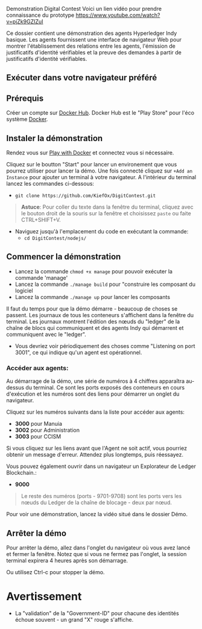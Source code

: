 Demonstration Digital Contest
Voici un lien vidéo pour prendre connaissance du prototype https://www.youtube.com/watch?v=pjZk9GZIZuI

Ce dossier contient une démonstration des agents Hyperledger Indy basique. Les agents fournissent une interface de navigateur Web pour montrer l'établissement des relations entre les agents, l'émission de justificatifs d'identité vérifiables et la preuve des demandes à partir de justificatifs d'identité vérifiables.

## Exécuter dans votre navigateur préféré

## Prérequis

Créer un compte sur [Docker Hub](https://hub.docker.com). Docker Hub est le "Play Store" pour l'éco système [Docker](https://docker.com).

## Instaler la démonstration

Rendez vous sur [Play with Docker](https://labs.play-with-docker.com/) et connectez vous si nécessaire.

Cliquez sur le boutton "Start" pour lancer un environement que vous pourrez utiliser pour lancer la démo. Une fois connecté cliquez sur `+Add an Instance` pour ajouter un terminal à votre navigateur. A l'intérieur du terminal lancez les commandes ci-dessous:

- `git clone https://github.com/KiefOx/DigitContest.git`

> **Astuce**: Pour coller du texte dans la fenêtre du terminal, cliquez avec le bouton droit de la souris sur la fenêtre et choisissez `paste` ou faite CTRL+SHIFT+V.

- Naviguez jusqu'à l'emplacement du code en exécutant la commande:
  - `cd DigitContest/nodejs/`


## Commencer la démonstration

- Lancez la commande `chmod +x manage` pour pouvoir exécuter la commande 'manage'
- Lancez la commande `./manage build` pour "construire les composant du logiciel
- Lancez la commande `./manage up` pour lancer les composants

Il faut du temps pour que la démo démarre - beaucoup de choses se passent. Les journaux de tous les conteneurs s'affichent dans la fenêtre du terminal. Les journaux montrent l'édition des nœuds du "ledger" de la chaîne de blocs qui communiquent et des agents Indy qui démarrent et communiquent avec le "ledger".

* Vous devriez voir périodiquement des choses comme "Listening on port 3001", ce qui indique qu'un agent est opérationnel.



### Accéder aux agents:

Au démarrage de la démo, une série de numéros à 4 chiffres apparaîtra au-dessus du terminal. Ce sont les ports exposés des conteneurs en cours d'exécution et les numéros sont des liens pour démarrer un onglet du navigateur.

Cliquez sur les numéros suivants dans la liste pour accéder aux agents:

* **3000** pour Manuia
* **3002** pour Administration
* **3003** pour CCISM

Si vous cliquez sur les liens avant que l'Agent ne soit actif, vous pourriez obtenir un message d'erreur. Attendez plus longtemps, puis réessayez.

Vous pouvez également ouvrir dans un navigateur un Explorateur de Ledger Blockchain.:
* **9000**

> Le reste des numéros (ports - 9701-9708) sont les ports vers les nœuds du Ledger de la chaîne de blocage - deux par nœud.

Pour voir une démonstration, lancez la vidéo situé dans le dossier Démo.

## Arrêter la démo

Pour arrêter la démo, allez dans l'onglet du navigateur où vous avez lancé et fermer la fenêtre. Notez que si vous ne fermez pas l'onglet, la session terminal expirera 4 heures après son démarrage.

Ou utilisez Ctrl-c pour stopper la démo.

# Avertissement

* La "validation" de la "Government-ID" pour chacune des identités échoue souvent - un grand "X" rouge s'affiche.
